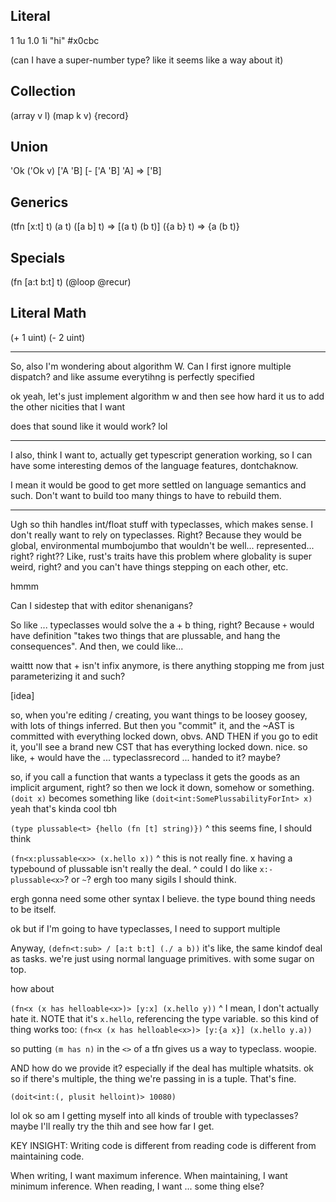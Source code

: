 

## Literal
1 1u 1.0 1i
"hi" #x0cbc

(can I have a super-number type? like it seems like a way about it)

## Collection
(array v l)
(map k v)
{record}

## Union
'Ok ('Ok v)
['A 'B]
[- ['A 'B] 'A] => ['B]

## Generics
(tfn [x:t] t)
(a t)
([a b] t) => [(a t) (b t)]
({a b} t) => {a (b t)}

## Specials
(fn [a:t b:t] t)
(@loop @recur)

## Literal Math
(+ 1 uint)
(- 2 uint)


--------------------------------------

So, also I'm wondering about algorithm W.
Can I first ignore multiple dispatch?
and like assume everytihng is perfectly specified

ok yeah, let's just implement algorithm w
and then see how hard it us to add the other nicities that I want

does that sound like it would work? lol

-------------------------------------

I also, think I want to, actually get typescript generation working,
so I can have some interesting demos of the language features,
dontchaknow.

I mean it would be good to get more settled on language semantics and such.
Don't want to build too many things to have to rebuild them.

--------------------------------------

Ugh so thih handles int/float stuff with typeclasses, which makes sense.
I don't really want to rely on typeclasses. Right?
Because they would be global, environmental mumbojumbo that wouldn't be well...
represented... right?
right??
Like, rust's traits have this problem where globality is super weird, right?
and you can't have things stepping on each other, etc.

hmmm

Can I sidestep that with editor shenanigans?

So like ... typeclasses would solve the a + b thing, right?
Because `+` would have definition "takes two things that are plussable, and hang the consequences".
And then, we could like...

waittt now that + isn't infix anymore, is there anything stopping me from just
parameterizing it and such?

[idea]

so, when you're editing / creating, you want things to be loosey goosey, with lots of things
inferred. But then you "commit" it, and the ~AST is committed with everything locked down, obvs.
AND THEN if you go to edit it, you'll see a brand new CST that has everything locked down.
nice.
so like, + would have the ... typeclassrecord ... handed to it? maybe?

so, if you call a function that wants a typeclass
it gets the goods as an implicit argument, right?
so then we lock it down, somehow or something.
`(doit x)`
becomes something like
`(doit<int:SomePlussabilityForInt> x)`
yeah that's kinda cool tbh

`(type plussable<t> {hello (fn [t] string)})`
^ this seems fine, I should think

`(fn<x:plussable<x>> (x.hello x))`
^ this is not really fine. x having a typebound of plussable isn't really the deal.
^ could I do like `x:-plussable<x>`? or `~`?
ergh too many sigils I should think.

ergh gonna need some other syntax I believe. the type bound thing needs to be itself.

ok but if I'm going to have typeclasses, I need to support multiple


Anyway,
`(defn<t:sub> / [a:t b:t] (./ a b))`
it's like, the same kindof deal as tasks. we're just using normal language primitives.
with some sugar on top.

how about

`(fn<x (x has helloable<x>)> [y:x] (x.hello y))`
^ I mean, I don't actually hate it.
NOTE that it's `x.hello`, referencing the type variable.
so this kind of thing works too:
`(fn<x (x has helloable<x>)> [y:{a x}] (x.hello y.a))`

so putting `(m has n)` in the `<>` of a tfn gives us a way to typeclass. woopie.

AND how do we provide it?
especially if the deal has multiple whatsits.
ok so if there's multiple, the thing we're passing in is a tuple. That's fine.

`(doit<int:(, plusit helloint)> 10080)`

lol ok so am I getting myself into all kinds of trouble with typeclasses?
maybe I'll really try the thih and see how far I get.


KEY INSIGHT:
Writing code is different from reading code is different from maintaining code.

When writing, I want maximum inference.
When maintaining, I want minimum inference.
When reading, I want ... some thing else?

